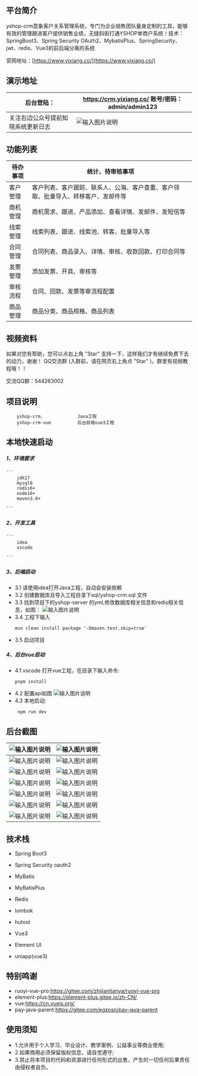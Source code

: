 

## 平台简介

yshop-crm意象客户关系管理系统，专门为企业销售团队量身定制的工具，能够有效的管理跟进客户提供销售业绩，无缝斜街打通YSHOP单商户系统！技术： SpringBoot3、Spring Security OAuth2、MybatisPlus、SpringSecurity、jwt、redis、Vue3的前后端分离的系统

官网地址：[https://www.yixiang.co/](https://www.yixiang.co/)



## 演示地址

| 后台登陆：  | https://crm.yixiang.co/   账号/密码：admin/admin123  |
|---|---|
|  关注右边公众号提前知晓系统更新日志 | ![输入图片说明](77a93e8c07a913b838a756abadb383b9.png) |

## 功能列表
| 待办事项 | 统计、待审核事项                    |
|------|-----------------------------|
| 客户管理 | 客户列表、客户跟踪、联系人、公海、客户查重、客户领取、批量导入、转移客户、发邮件等 |
| 商机管理 | 商机需求、跟进、产品添加、查看详情、发邮件、发短信等          |
| 线索管理 | 线索列表、跟进、线索池、转客、批量导入等             |
| 合同管理 | 合同列表、商品录入、详情、审核、收款回款、打印合同等       |
| 发票管理 | 添加发票、开具、审核等                 |
| 审核流程 | 合同、回款、发票等审流程配置              |
| 商品管理 | 商品分类、商品规格、商品列表              |



## 视频资料
如果对您有帮助，您可以点右上角 "Star" 支持一下，这样我们才有继续免费下去的动力，谢谢！ QQ交流群 (入群前，请在网页右上角点 "Star" )，群里有视频教程哦！！

交流QQ群：544263002

## 项目说明
    
```
    yshop-crm.             Java工程
    yshop-crm-vue          后台前端vue3工程
```

## 本地快速启动
  ##### 1、环境要求
   
    ```
        jdk17
        mysql8
        redis6+
        node16+
        maven3.8+
    
    ```
  ##### 2、开发工具
   
    ```
        idea
        vscode
    
    ```
 ##### 3、后端启动

-   3.1 请使用idea打开Java工程，自动会安装依赖
-   3.2 创建数据库且导入工程目录下sql/yshop-crm.sql 文件
-   3.3 找到项目下的yshop-server 的yml,修改数据库相关信息和redis相关信息，如图：
     ![输入图片说明](3344.png)
-   3.4 工程下输入
    ``` 
    mvn clean install package '-Dmaven.test.skip=true'
    ```
-   3.5 启动项目

##### 4、后台vue启动

 - 4.1 vscode 打开vue工程，在目录下输入命令: 
    ``` 
    pnpm install
    ```
 - 4.2 配置api如图
 ![输入图片说明](3355.jpg)
 - 4.3 本地启动:
    ```
     npm run dev
    ```

## 后台截图

| ![输入图片说明](1.png)  | ![输入图片说明](2.png)  |
|---|---|
| ![输入图片说明](3.png)  |  ![输入图片说明](4.png) |
|  ![输入图片说明](5.png) | ![输入图片说明](6.png)  |
| ![输入图片说明](7.png)  | ![输入图片说明](8.png)  |
| ![输入图片说明](9.png)  |  ![输入图片说明](10.png) |
| ![输入图片说明](11.png)  |  ![输入图片说明](12.png) |
| ![输入图片说明](13.png)  |  ![输入图片说明](14.png) |



## 技术栈
- Spring Boot3

- Spring Security oauth2

- MyBatis

- MyBatisPlus

- Redis

- lombok

- hutool

- Vue3

- Element UI

- uniapp(vue3)

## 特别鸣谢


- ruoyi-vue-pro:https://gitee.com/zhijiantianya/ruoyi-vue-pro
- element-plus:https://element-plus.gitee.io/zh-CN/
- vue:https://cn.vuejs.org/
- pay-java-parent:https://gitee.com/egzosn/pay-java-parent


## 使用须知

- 1.允许用于个人学习、毕业设计、教学案例、公益事业等商业使用;
- 2.如果商用必须保留版权信息，请自觉遵守;
- 3.禁止将本项目的代码和资源进行任何形式的出售，产生的一切任何后果责任由侵权者自负。

